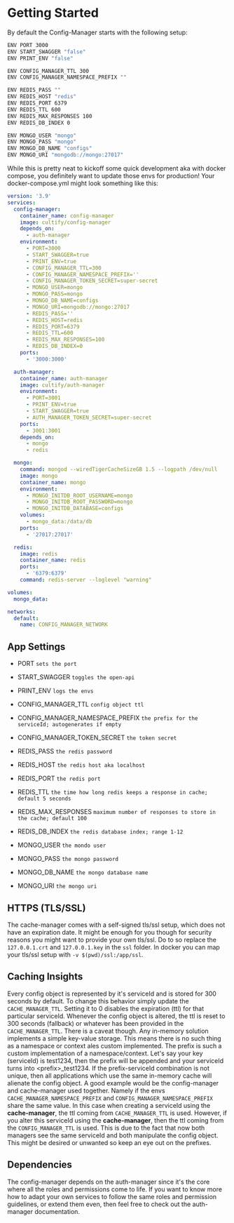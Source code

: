 # Getting Started

By default the Config-Manager starts with the following setup:

```bash
ENV PORT 3000
ENV START_SWAGGER "false"
ENV PRINT_ENV "false"

ENV CONFIG_MANAGER_TTL 300
ENV CONFIG_MANAGER_NAMESPACE_PREFIX ""

ENV REDIS_PASS ""
ENV REDIS_HOST "redis"
ENV REDIS_PORT 6379
ENV REDIS_TTL 600
ENV REDIS_MAX_RESPONSES 100
ENV REDIS_DB_INDEX 0

ENV MONGO_USER "mongo"
ENV MONGO_PASS "mongo"
ENV MONGO_DB_NAME "configs"
ENV MONGO_URI "mongodb://mongo:27017"
```

While this is pretty neat to kickoff some quick development aka with docker compose, you definitely want to update those envs for production! Your docker-compose.yml might look something like this:

```yml
version: '3.9'
services:
  config-manager:
    container_name: config-manager
    image: cultify/config-manager
    depends_on:
      - auth-manager
    environment:
      - PORT=3000
      - START_SWAGGER=true
      - PRINT_ENV=true
      - CONFIG_MANAGER_TTL=300
      - CONFIG_MANAGER_NAMESPACE_PREFIX=''
      - CONFIG_MANAGER_TOKEN_SECRET=super-secret
      - MONGO_USER=mongo
      - MONGO_PASS=mongo
      - MONGO_DB_NAME=configs
      - MONGO_URI=mongodb://mongo:27017
      - REDIS_PASS=''
      - REDIS_HOST=redis
      - REDIS_PORT=6379
      - REDIS_TTL=600
      - REDIS_MAX_RESPONSES=100
      - REDIS_DB_INDEX=0
    ports:
      - '3000:3000'

  auth-manager:
    container_name: auth-manager
    image: cultify/auth-manager
    environment:
      - PORT=3001
      - PRINT_ENV=true
      - START_SWAGGER=true
      - AUTH_MANAGER_TOKEN_SECRET=super-secret
    ports:
      - 3001:3001
    depends_on:
      - mongo
      - redis

  mongo:
    command: mongod --wiredTigerCacheSizeGB 1.5 --logpath /dev/null
    image: mongo
    container_name: mongo
    environment:
      - MONGO_INITDB_ROOT_USERNAME=mongo
      - MONGO_INITDB_ROOT_PASSWORD=mongo
      - MONGO_INITDB_DATABASE=configs
    volumes:
      - mongo_data:/data/db
    ports:
      - '27017:27017'

  redis:
    image: redis
    container_name: redis
    ports:
      - '6379:6379'
    command: redis-server --loglevel "warning"

volumes:
  mongo_data:

networks:
  default:
    name: CONFIG_MANAGER_NETWORK
```

## App Settings

- PORT `sets the port`
- START_SWAGGER `toggles the open-api`
- PRINT_ENV `logs the envs`

- CONFIG_MANAGER_TTL `config object ttl`
- CONFIG_MANAGER_NAMESPACE_PREFIX `the prefix for the serviceId; autogenerates if empty`
- CONFIG_MANAGER_TOKEN_SECRET `the token secret`

- REDIS_PASS `the redis password`
- REDIS_HOST `the redis host aka localhost`
- REDIS_PORT `the redis port`
- REDIS_TTL `the time how long redis keeps a response in cache; default 5 seconds`
- REDIS_MAX_RESPONSES `maximum number of responses to store in the cache; default 100`
- REDIS_DB_INDEX `the redis database index; range 1-12`

- MONGO_USER `the mondo user`
- MONGO_PASS `the mongo password`
- MONGO_DB_NAME `the mongo database name`
- MONGO_URI `the mongo uri`

## HTTPS (TLS/SSL)

The cache-manager comes with a self-signed tls/ssl setup, which does not have an expiration date.
It might be enough for you though for security reasons you might want to provide your own tls/ssl.
Do to so replace the `127.0.0.1.crt` and `127.0.0.1.key` in the `ssl` folder.
In docker you can map your tls/ssl setup with `-v $(pwd)/ssl:/app/ssl`.

## Caching Insights

Every config object is represented by it's serviceId and is stored for 300 seconds by default. To change this behavior simply update the `CACHE_MANAGER_TTL`. Setting it to 0 disables the expiration (ttl) for that particular serviceId. Whenever the config object is altered, the ttl is reset to 300 seconds (fallback) or whatever has been provided in the `CACHE_MANAGER_TTL`. There is a caveat though. Any in-memory solution implements a simple key-value storage. This means there is no such thing as a namespace or context ales custom implemented. The prefix is such a custom implementation of a namespace/context. Let's say your key (serviceId) is test1234, then the prefix will be appended and your serviceId turns into \<prefix>_test1234. If the prefix-serviceId combination is not unique, then all applications which use the same in-memory cache will alienate the config object. A good example would be the config-manager and cache-manager used together. Namely if the envs `CACHE_MANAGER_NAMESPACE_PREFIX` and `CONFIG_MANAGER_NAMESPACE_PREFIX` share the same value. In this case when creating a serviceId using the **cache-manager**, the ttl coming from `CACHE_MANAGER_TTL` is used. However, if you alter this serviceId using the **cache-manager**, then the ttl coming from the `CONFIG_MANAGER_TTL` is used. This is due to the fact that now both managers see the same serviceId and both manipulate the config object. This might be desired or unwanted so keep an eye out on the prefixes.

## Dependencies

The config-manager depends on the auth-manager since it's the core where all the roles and permissions come to life.
If you want to know more how to adapt your own services to follow the same roles and permission guidelines, or extend them even,
then feel free to check out the auth-manager documentation.

